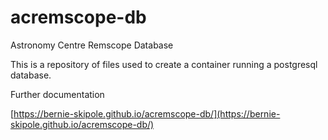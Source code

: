 # acremscope-db

Astronomy Centre Remscope Database

This is a repository of files used to create a container running a postgresql database.


Further documentation

[https://bernie-skipole.github.io/acremscope-db/](https://bernie-skipole.github.io/acremscope-db/)




